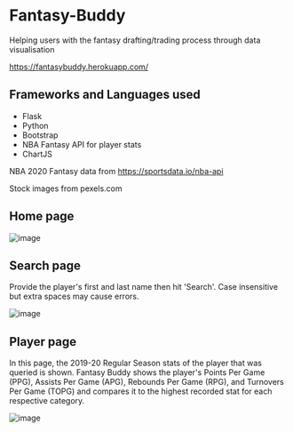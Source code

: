 # Fantasy-Buddy
Helping users with the fantasy drafting/trading process through data visualisation

https://fantasybuddy.herokuapp.com/

## Frameworks and Languages used
- Flask
- Python
- Bootstrap
- NBA Fantasy API for player stats
- ChartJS

NBA 2020 Fantasy data from https://sportsdata.io/nba-api

Stock images from pexels.com

## Home page
![image](https://user-images.githubusercontent.com/62503648/125189394-3dc35b80-e27b-11eb-90f4-6e3a54516d41.png)


## Search page
Provide the player's first and last name then hit 'Search'. Case insensitive but extra spaces may cause errors.

![image](https://user-images.githubusercontent.com/62503648/124943998-513eae80-e050-11eb-9323-c8a1ecf7a7f6.png)

## Player page
In this page, the 2019-20 Regular Season stats of the player that was queried is shown. Fantasy Buddy shows the player's Points Per Game (PPG), Assists Per Game (APG), Rebounds Per Game (RPG), and Turnovers Per Game (TOPG) and compares it to the highest recorded stat for each respective category. 

![image](https://user-images.githubusercontent.com/62503648/125162617-3e50e900-e1cc-11eb-9ab3-4e5c2ea3642b.png)

